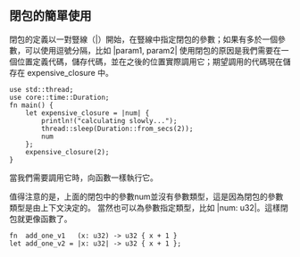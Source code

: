 
## 閉包的簡單使用
閉包的定義以一對豎線（|）開始，在豎線中指定閉包的參數；如果有多於一個參數，可以使用逗號分隔，比如 |param1, param2|
使用閉包的原因是我們需要在一個位置定義代碼，儲存代碼，並在之後的位置實際調用它；期望調用的代碼現在儲存在 expensive_closure 中。

```
use std::thread;
use core::time::Duration;
fn main() {
    let expensive_closure = |num| {
        println!("calculating slowly...");
        thread::sleep(Duration::from_secs(2));
        num
    };
    expensive_closure(2);
}
```

當我們需要調用它時，向函數一樣執行它。

值得注意的是，上面的閉包中的參數num並沒有參數類型，這是因為閉包的參數類型是由上下文決定的。
當然也可以為參數指定類型，比如 |num: u32|。這樣閉包就更像函數了。

```
fn  add_one_v1   (x: u32) -> u32 { x + 1 }
let add_one_v2 = |x: u32| -> u32 { x + 1 };

```


